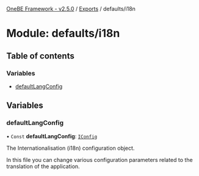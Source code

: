 [OneBE Framework - v2.5.0](../README.md) / [Exports](../modules.md) / defaults/i18n

# Module: defaults/i18n

## Table of contents

### Variables

- [defaultLangConfig](defaults_i18n.md#defaultlangconfig)

## Variables

### defaultLangConfig

• `Const` **defaultLangConfig**: [`IConfig`](../interfaces/System_IConfig.IConfig.md)

The Internationalisation (i18n) configuration object.

In this file you can change various configuration parameters related to the
translation of the application.
